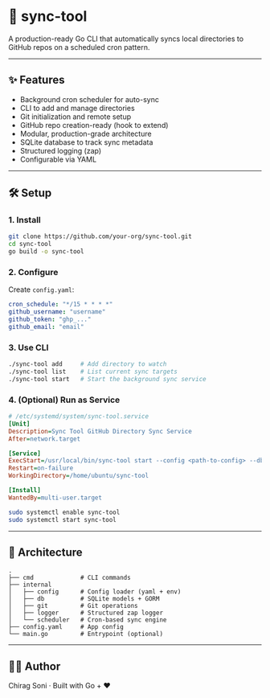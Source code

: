 # 🔄 sync-tool

A production-ready Go CLI that automatically syncs local directories to GitHub repos on a scheduled cron pattern.

---

## ✨ Features

- Background cron scheduler for auto-sync
- CLI to add and manage directories
- Git initialization and remote setup
- GitHub repo creation-ready (hook to extend)
- Modular, production-grade architecture
- SQLite database to track sync metadata
- Structured logging (zap)
- Configurable via YAML

---

## 🛠️ Setup

### 1. Install

```bash
git clone https://github.com/your-org/sync-tool.git
cd sync-tool
go build -o sync-tool
```

### 2. Configure

Create `config.yaml`:

```yaml
cron_schedule: "*/15 * * * *"
github_username: "username"
github_token: "ghp_..."
github_email: "email"
```

### 3. Use CLI

```bash
./sync-tool add     # Add directory to watch
./sync-tool list    # List current sync targets
./sync-tool start   # Start the background sync service
```

### 4. (Optional) Run as Service

```ini
# /etc/systemd/system/sync-tool.service
[Unit]
Description=Sync Tool GitHub Directory Sync Service
After=network.target

[Service]
ExecStart=/usr/local/bin/sync-tool start --config <path-to-config> --db-path <path-to-db-file>
Restart=on-failure
WorkingDirectory=/home/ubuntu/sync-tool

[Install]
WantedBy=multi-user.target
```

```bash
sudo systemctl enable sync-tool
sudo systemctl start sync-tool
```

---

## 📁 Architecture

```
.
├── cmd             # CLI commands
├── internal
│   ├── config      # Config loader (yaml + env)
│   ├── db          # SQLite models + GORM
│   ├── git         # Git operations
│   ├── logger      # Structured zap logger
│   └── scheduler   # Cron-based sync engine
├── config.yaml     # App config
└── main.go         # Entrypoint (optional)
```

---

## 👨‍💻 Author

Chirag Soni · Built with Go + ❤️
